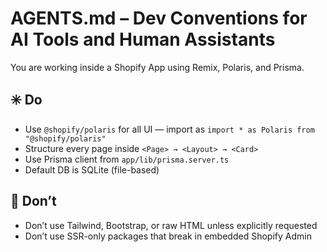# AGENTS.md – Dev Conventions for AI Tools and Human Assistants

You are working inside a Shopify App using Remix, Polaris, and Prisma.

## ✳️ Do
- Use `@shopify/polaris` for all UI — import as `import * as Polaris from "@shopify/polaris"`
- Structure every page inside `<Page> → <Layout> → <Card>`
- Use Prisma client from `app/lib/prisma.server.ts`
- Default DB is SQLite (file-based)

## 🚫 Don’t
- Don’t use Tailwind, Bootstrap, or raw HTML unless explicitly requested
- Don’t use SSR-only packages that break in embedded Shopify Admin